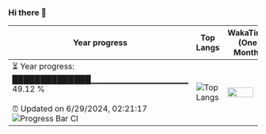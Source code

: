 ### Hi there 👋
| Year progress | Top Langs | WakaTime (One Month) |
| --- | --- | --- |
| <div>⏳ Year progress: <br> ██████████████▁▁▁▁▁▁▁▁▁▁▁▁▁▁▁▁ 49.12 % <br> <br>⏰ Updated on 6/29/2024, 02:21:17 <br>![Progress Bar CI](https://github.com/yinloonga/yinloonga/actions/workflows/main.yml/badge.svg)</div> | ![Top Langs](https://github-readme-stats-one-bice.vercel.app/api/top-langs/?username=yinloonga&layout=compact&theme=dark&role=OWNER,ORGANIZATION_MEMBER,COLLABORATOR) | <img src="https://wakatime.com/share/@yinloonga/f920780c-f365-4860-b2d0-04bf2840a3f5.svg" width="80%" height="80%" /> |
